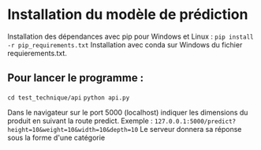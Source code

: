 # Installation du modèle de prédiction
Installation des dépendances avec pip pour Windows et Linux :
`pip install -r pip_requirements.txt`
Installation avec conda sur Windows du fichier requierements.txt.
## Pour lancer le programme :

`cd test_technique/api`
`python api.py`

Dans le navigateur sur le port 5000 (localhost) indiquer les dimensions du produit en suivant la route predict. Exemple :
`127.0.0.1:5000/predict?height=10&weight=10&width=10&depth=10`
Le serveur donnera sa réponse sous la forme d'une catégorie
